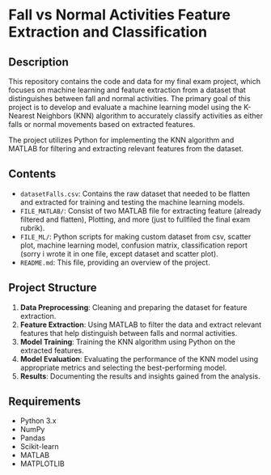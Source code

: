 # Fall vs Normal Activities Feature Extraction and Classification

## Description

This repository contains the code and data for my final exam project, which focuses on machine learning and feature extraction from a dataset that distinguishes between fall and normal activities. The primary goal of this project is to develop and evaluate a machine learning model using the K-Nearest Neighbors (KNN) algorithm to accurately classify activities as either falls or normal movements based on extracted features.

The project utilizes Python for implementing the KNN algorithm and MATLAB for filtering and extracting relevant features from the dataset.

## Contents

- `datasetFalls.csv`: Contains the raw dataset that needed to be flatten and extracted for training and testing the machine learning models.
- `FILE_MATLAB/`: Consist of two MATLAB file for extracting feature (already filtered and flatten), Plotting, and more (just to fullfiled the final exam rubrik).
- `FILE_ML/`: Python scripts for making custom dataset from csv, scatter plot, machine learning model, confusion matrix, classification report (sorry i wrote it in one file, except dataset and scatter plot).
- `README.md`: This file, providing an overview of the project.

## Project Structure

1. **Data Preprocessing**: Cleaning and preparing the dataset for feature extraction.
2. **Feature Extraction**: Using MATLAB to filter the data and extract relevant features that help distinguish between falls and normal activities.
3. **Model Training**: Training the KNN algorithm using Python on the extracted features.
4. **Model Evaluation**: Evaluating the performance of the KNN model using appropriate metrics and selecting the best-performing model.
5. **Results**: Documenting the results and insights gained from the analysis.

## Requirements

- Python 3.x
- NumPy
- Pandas
- Scikit-learn
- MATLAB
- MATPLOTLIB
